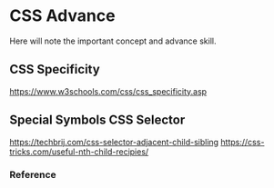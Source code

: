 # CSS Advance
Here will note the important concept and advance skill.

## CSS Specificity
https://www.w3schools.com/css/css_specificity.asp

## Special Symbols CSS Selector
https://techbrij.com/css-selector-adjacent-child-sibling
https://css-tricks.com/useful-nth-child-recipies/

### Reference